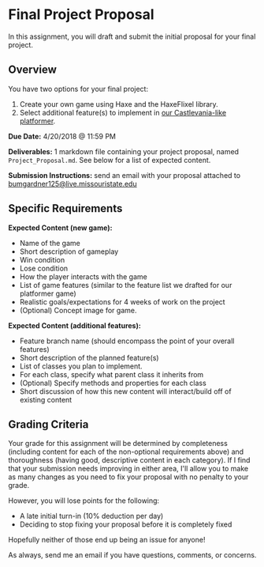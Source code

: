 # Final Project Proposal

In this assignment, you will draft and submit the initial proposal for your final project. 

## Overview

You have two options for your final project:

 1. Create your own game using Haxe and the HaxeFlixel library.
 2. Select additional feature(s) to implement in [our Castlevania-like platformer](https://github.com/SamBumgardner/csc-303-platformer-2018).

**Due Date:** 4/20/2018 @ 11:59 PM

**Deliverables:** 1 markdown file containing your project proposal, named `Project_Proposal.md`. See below for a list of expected content.

**Submission Instructions:** send an email with your proposal attached to bumgardner125@live.missouristate.edu

## Specific Requirements

**Expected Content (new game):**

 * Name of the game
 * Short description of gameplay
 * Win condition
 * Lose condition
 * How the player interacts with the game
 * List of game features (similar to the feature list we drafted for our platformer game)
 * Realistic goals/expectations for 4 weeks of work on the project
 * (Optional) Concept image for game.
 
**Expected Content (additional features):**

 * Feature branch name (should encompass the point of your overall features)
 * Short description of the planned feature(s)
 * List of classes you plan to implement.
 * For each class, specify what parent class it inherits from
 * (Optional) Specify methods and properties for each class
 * Short discussion of how this new content will interact/build off of existing content
 
## Grading Criteria

Your grade for this assignment will be determined by completeness (including content for each of the non-optional requirements above) and thoroughness (having good, descriptive content in each category). If I find that your submission needs improving in either area, I'll allow you to make as many changes as you need to fix your proposal with no penalty to your grade.

However, you will lose points for the following:

 * A late initial turn-in (10% deduction per day)
 * Deciding to stop fixing your proposal before it is completely fixed

Hopefully neither of those end up being an issue for anyone! 

As always, send me an email if you have questions, comments, or concerns.
